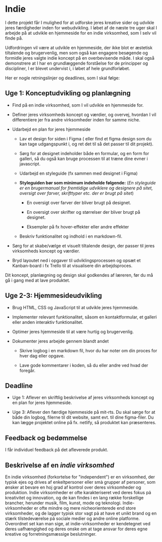 # Indie

I dette projekt får I mulighed for at udforske jeres kreative sider og udvikle jeres færdigheder inden for webudvikling. I løbet af de næste tre uger skal I arbejde på at udvikle en hjemmeside for en indie virksomhed, som I selv vil finde på.

Udfordringen vil være at udvikle en hjemmeside, der ikke blot er æstetisk tiltalende og brugervenlig, men som også kan engagere besøgende og formidle jeres valgte indie koncept på en overbevisende måde. I skal også demonstrere at I har en grundlæggende forståelse for de principper og discipliner, I er blevet undervist i, i løbet af hele grundforløbet.

Her er nogle retningslinjer og deadlines, som I skal følge:

## Uge 1: Konceptudvikling og planlægning

- Find på en indie virksomhed, som I vil udvikle en hjemmeside for.

- Definer jeres virksomheds koncept og værdier, og overvej, hvordan I vil differentiere jer fra andre virksomheder inden for samme niche.

- Udarbejd en plan for jeres hjemmeside

  - Lav et design for siden i Figma ( eller find et figma design som du kan tage udgangspunkt i, og ret det til så det passer til dit projekt).

  - Sørg for at designet indeholder både en formular, og en form for galleri, så du også kan bruge processen til at træne dine evner i javascript.

  - Udarbejd en styleguide (fx sammen med designet i Figma)

  - **Styleguiden bør som minimum indeholde følgende:** (_En styleguide er en brugermanual for fremtidige udviklere og designere på sitet, oversigt over farver, skrifttyper etc. der er brugt på sitet_)

    - En oversigt over farver der bliver brugt på designet.

    - En oversigt over skrifter og størrelser der bliver brugt på designet.

    - Eksempler på fx hover-effekter eller andre effekter

  - Beskriv funktionalitet og indhold i en markdown-fil.

- Sørg for at skabe/vælge et visuelt tiltalende design, der passer til jeres virksomheds koncept og værdier.

- Bryd layoutet ned i opgaver til udviklingsprocessen og opsæt et Kanban-board i fx Trello til at visualisere din arbejdsproces.

Dit koncept, planlægning og design skal godkendes af læreren, før du må gå i gang med at lave produktet.

## Uge 2-3: Hjemmesideudvikling

- Brug HTML, CSS og JavaScript til at udvikle jeres hjemmeside.

- Implementer relevant funktionalitet, såsom en kontaktformular, et galleri eller anden interaktiv funktionalitet.

- Optimer jeres hjemmeside til at være hurtig og brugervenlig.

- Dokumenter jeres arbejde gennem blandt andet

  - Skrive logbog i en markdown fil, hvor du har noter om din proces for hver dag eller opgave.

  - Lave gode kommentarer i koden, så du eller andre ved hvad der foregår.

## Deadline

- Uge 1: Aflever en skriftlig beskrivelse af jeres virksomheds koncept og en plan for jeres hjemmeside.

- Uge 3: Aflever den færdige hjemmeside på mit-rts. Du skal sørge for at både din logbog, filerne til dit website, samt evt. til dine figma-filer. Du kan lægge projektet online på fx. netlify, så produktet kan præsenteres.

## Feedback og bedømmelse

I får individuel feedback på det afleverede produkt.

## Beskrivelse af en _indie virksomhed_

En indie virksomhed (forkortelse for "independent") er en virksomhed, der typisk ejes og drives af enkeltpersoner eller smà grupper af personer, som ønsker at bevare en hoj grad af kontrol over deres virksomheder og produktion.
Indie virksomheder er ofte karakteriseret ved deres fokus pả kreativitet og innovation, og de kan findes i en lang række forskellige brancher, herunder musik, film, kunst, mode og teknologi.
Indie-virksomheder er ofte mindre og mere nicheorienterede end store virksomheder, og de lagger typisk stor vagt pả at have et unikt brand og en stærk tilstedeværelse pả sociale medier og andre online platforme.
Overordnet set kan man sige, at indie-virksomheder er kendetegnet ved deres uafhængighed og deres onske om at tage ansvar for deres egne kreative og forretningsmæssige beslutninger.
